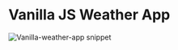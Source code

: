 # Vanilla JS Weather App

![Vanilla-weather-app snippet](https://user-images.githubusercontent.com/75797321/208777705-dc46b115-148c-4fca-9740-dfaa84cbbe65.png)
